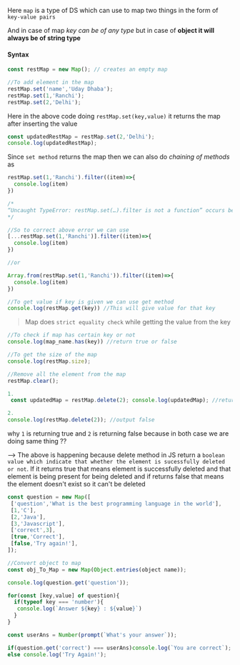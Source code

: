 Here `map` is a type of DS which can use to map two things in the form of `key-value pairs`

And in case of map *key can be of any type* but in case of **object it will always be of string type**

#### Syntax

```js
const restMap = new Map(); // creates an empty map
```

```js
//To add element in the map
restMap.set('name','Uday Dhaba');
restMap.set(1,'Ranchi');
restMap.set(2,'Delhi');
```

Here in the above code doing `restMap.set(key,value)` it returns the map after inserting the value

```js
const updatedRestMap = restMap.set(2,'Delhi');
console.log(updatedRestMap);
```

Since `set method` returns the map then we can also do *chaining of methods* as

```js
restMap.set(1,'Ranchi').filter((item)=>{
  console.log(item)
})

/*
“Uncaught TypeError: restMap.set(…).filter is not a function” occurs because the filter method is not available for Map objects.
*/

//So to correct above error we can use
[...restMap.set(1,'Ranchi')].filter((item)=>{
  console.log(item)
}) 

//or

Array.from(restMap.set(1,'Ranchi')).filter((item)=>{
  console.log(item)
})
```


```js
//To get value if key is given we can use get method
console.log(restMap.get(key)) //This will give value for that key
```

>Map does `strict equality check` while getting the value from the key


```js
//To check if map has certain key or not
console.log(map_name.has(key)) //return true or false

//To get the size of the map
console.log(restMap.size);

//Remove all the element from the map
restMap.clear();
```

```js
1.
 const updatedMap = restMap.delete(2); console.log(updatedMap); //returns true
```

```js
2.
console.log(restMap.delete(2)); //output false
```
 
why `1` is returning true and `2` is returning false because in both case we are doing same thing ??

--> The above is happening because delete method in JS return a `boolean value which indicate that whether the element is sucessfully deleted or not`. If it returns true that means element is successfully deleted and that element is being present for being deleted and if returns false that means the element doesn't exist so it can't be deleted


```js
const question = new Map([
 ['question','What is the best programming language in the world'],
 [1,'C'],
 [2,'Java'],
 [3,'Javascript'],
 ['correct',3],
 [true,'Correct'],
 [false,'Try again!'],
]);

//Convert object to map
const obj_To_Map = new Map(Object.entries(object name));

console.log(question.get('question'));

for(const [key,value] of question){
  if(typeof key === 'number'){
   console.log(`Answer ${key} : ${value}`)
  }
}

const userAns = Number(prompt(`What's your answer`));

if(question.get('correct') === userAns)console.log(`You are correct`);
else console.log('Try Again!');
```